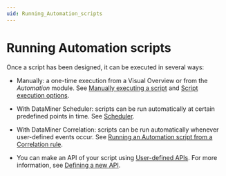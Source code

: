 ```yaml
---
uid: Running_Automation_scripts
---
```


# Running Automation scripts

Once a script has been designed, it can be executed in several ways:

- Manually: a one-time execution from a Visual Overview or from the *Automation* module. See [Manually executing a script](xref:Manually_executing_a_script) and [Script execution options](xref:Script_execution_options).

- With DataMiner Scheduler: scripts can be run automatically at certain predefined points in time. See [Scheduler](xref:scheduler).

- With DataMiner Correlation: scripts can be run automatically whenever user-defined events occur. See [Running an Automation script from a Correlation rule](xref:Running_an_Automation_script_from_a_Correlation_rule).

- You can make an API of your script using [User-defined APIs](xref:UD_APIs). For more information, see [Defining a new API](xref:UD_APIs_Define_New_API#2-creating-the-api-definitions).
